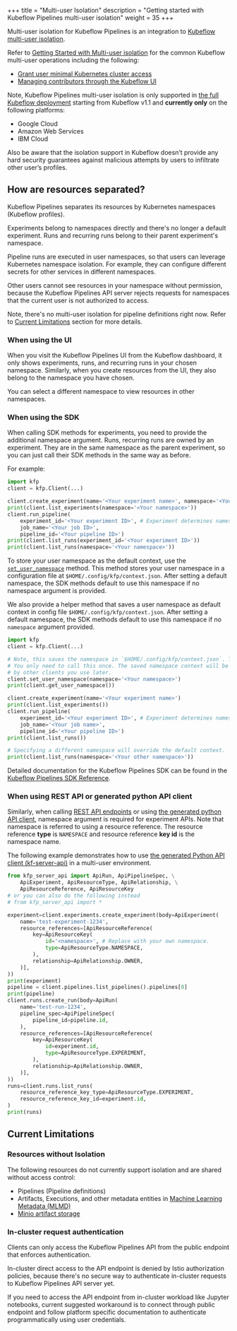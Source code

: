 +++
title = "Multi-user Isolation"
description = "Getting started with Kubeflow Pipelines multi-user isolation"
weight = 35
+++

Multi-user isolation for Kubeflow Pipelines is an integration to [Kubeflow multi-user isolation](/docs/components/multi-tenancy/).

Refer to [Getting Started with Multi-user isolation](/docs/components/multi-tenancy/getting-started/)
for the common Kubeflow multi-user operations including the following:

* [Grant user minimal Kubernetes cluster access](/docs/components/multi-tenancy/getting-started/#pre-requisites-grant-user-minimal-kubernetes-cluster-access)
* [Managing contributors through the Kubeflow UI](/docs/components/multi-tenancy/getting-started/#managing-contributors-through-the-kubeflow-ui)

Note, Kubeflow Pipelines multi-user isolation is only supported in
[the full Kubeflow deployment](/docs/pipelines/installation/overview/#full-kubeflow-deployment)
starting from Kubeflow v1.1 and **currently only** on the following platforms:

* Google Cloud
* Amazon Web Services
* IBM Cloud

Also be aware that the isolation support in Kubeflow doesn’t provide any hard
security guarantees against malicious attempts by users to infiltrate other
user’s profiles.
 
## How are resources separated?

Kubeflow Pipelines separates its resources by Kubernetes namespaces (Kubeflow profiles).

Experiments belong to namespaces directly and there's no longer a default
experiment. Runs and recurring runs belong to their parent experiment's namespace.

Pipeline runs are executed in user namespaces, so that users can leverage Kubernetes
namespace isolation. For example, they can configure different secrets for other
services in different namespaces.

Other users cannot see resources in your namespace without permission, because
the Kubeflow Pipelines API server rejects requests for namespaces that the
current user is not authorized to access.

Note, there's no multi-user isolation for pipeline definitions right now.
Refer to [Current Limitations](#current-limitations) section for more details.

### When using the UI

When you visit the Kubeflow Pipelines UI from the Kubeflow dashboard, it only shows
experiments, runs, and recurring runs in your chosen namespace. Similarly, when
you create resources from the UI, they also belong to the namespace you have
chosen.

You can select a different namespace to view resources in other namespaces.

### When using the SDK
<!-- TODO: this should be in GCP pipelines - auth doc -  how to authenticate to the public endpoint -->

When calling SDK methods for experiments, you need to provide the additional
namespace argument. Runs, recurring runs are owned by an experiment. They are
in the same namespace as the parent experiment, so you can just call their SDK
methods in the same way as before.

For example:

```python
import kfp
client = kfp.Client(...)

client.create_experiment(name='<Your experiment name>', namespace='<Your namespace>')
print(client.list_experiments(namespace='<Your namespace>'))
client.run_pipeline(
    experiment_id='<Your experiment ID>', # Experiment determines namespace.
    job_name='<Your job ID>',
    pipeline_id='<Your pipeline ID>')
print(client.list_runs(experiment_id='<Your experiment ID>'))
print(client.list_runs(namespace='<Your namespace>'))
```

To store your user namespace as the default context, use the
[`set_user_namespace`](https://kubeflow-pipelines.readthedocs.io/en/latest/source/kfp.client.html#kfp.Client.set_user_namespace)
method. This method stores your user namespace in a configuration file at
`$HOME/.config/kfp/context.json`. After setting a default namespace, the SDK
methods default to use this namespace if no namespace argument is provided.

We also provide a helper method that saves a user namespace as default context
in config file `$HOME/.config/kfp/context.json`. After setting a default
namespace, the SDK methods default to use this namespace if no `namespace`
argument provided.

```python
import kfp
client = kfp.Client(...)

# Note, this saves the namespace in `$HOME/.config/kfp/context.json`. Therefore,
# You only need to call this once. The saved namespace context will be picked up
# by other clients you use later.
client.set_user_namespace(namespace='<Your namespace>')
print(client.get_user_namespace())

client.create_experiment(name='<Your experiment name>')
print(client.list_experiments())
client.run_pipeline(
    experiment_id='<Your experiment ID>', # Experiment determines namespace.
    job_name='<Your job name>',
    pipeline_id='<Your pipeline ID>')
print(client.list_runs())

# Specifying a different namespace will override the default context.
print(client.list_runs(namespace='<Your other namespace>'))
```

Detailed documentation for the Kubeflow Pipelines SDK can be found in the
[Kubeflow Pipelines SDK Reference](https://kubeflow-pipelines.readthedocs.io/en/latest/source/kfp.client.html).

### When using REST API or generated python API client

Similarly, when calling [REST API endpoints](/docs/pipelines/reference/api/kubeflow-pipeline-api-spec/)
or using [the generated python API client](https://kubeflow-pipelines.readthedocs.io/en/latest/source/kfp.server_api.html),
namespace argument is required for experiment APIs. Note that namespace is
referred to using a resource reference. The resource reference **type** is
`NAMESPACE` and resource reference **key id** is the namespace name.

The following example demonstrates how to use [the generated Python API client (kf-server-api)](https://kubeflow-pipelines.readthedocs.io/en/latest/source/kfp.server_api.html)
in a multi-user environment.
```python
from kfp_server_api import ApiRun, ApiPipelineSpec, \
    ApiExperiment, ApiResourceType, ApiRelationship, \
    ApiResourceReference, ApiResourceKey
# or you can also do the following instead
# from kfp_server_api import *

experiment=client.experiments.create_experiment(body=ApiExperiment(
    name='test-experiment-1234',
    resource_references=[ApiResourceReference(
        key=ApiResourceKey(
            id='<namespace>', # Replace with your own namespace.
            type=ApiResourceType.NAMESPACE,
        ),
        relationship=ApiRelationship.OWNER,
    )],
))
print(experiment)
pipeline = client.pipelines.list_pipelines().pipelines[0]
print(pipeline)
client.runs.create_run(body=ApiRun(
    name='test-run-1234',
    pipeline_spec=ApiPipelineSpec(
        pipeline_id=pipeline.id,
    ),
    resource_references=[ApiResourceReference(
        key=ApiResourceKey(
            id=experiment.id,
            type=ApiResourceType.EXPERIMENT,
        ),
        relationship=ApiRelationship.OWNER,
    )],
))
runs=client.runs.list_runs(
    resource_reference_key_type=ApiResourceType.EXPERIMENT,
    resource_reference_key_id=experiment.id,
)
print(runs)
```

## Current Limitations

### Resources without Isolation

The following resources do not currently support isolation and are shared
without access control:

* Pipelines (Pipeline definitions)
* Artifacts, Executions, and other metadata entities in [Machine Learning Metadata (MLMD)](https://www.tensorflow.org/tfx/guide/mlmd)
* [Minio artifact storage](https://min.io/)

### In-cluster request authentication

Clients can only access the Kubeflow Pipelines API from the public endpoint
that enforces authentication.

In-cluster direct access to the API endpoint is denied by Istio authorization
policies, because there's no secure way to authenticate in-cluster requests to
Kubeflow Pipelines API server yet.

If you need to access the API endpoint from in-cluster workload like Jupyter
notebooks, current suggested workaround is to connect through public endpoint and
follow platform specific documentation to authenticate programmatically using
user credentials.
